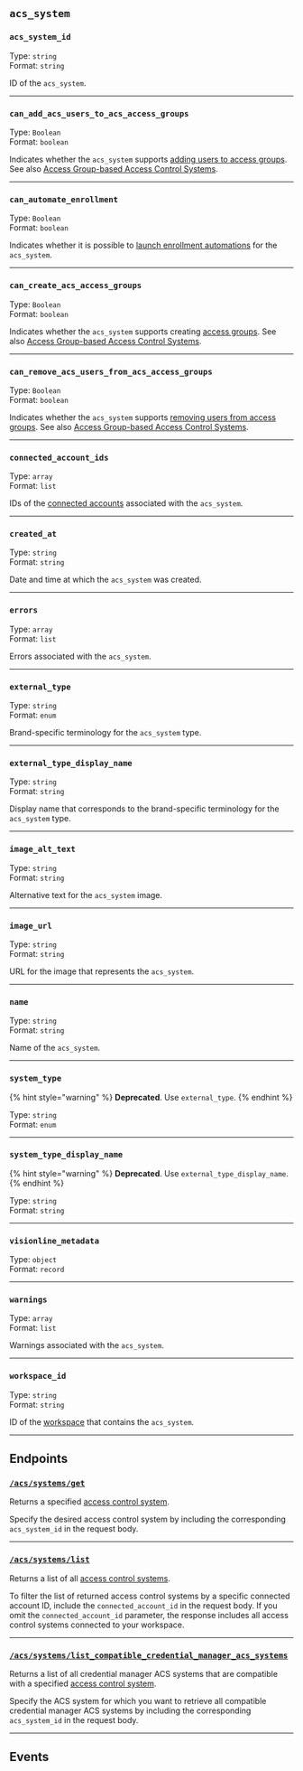 ## `acs_system`

### `acs_system_id`

Type: `string`\
Format: `string`

ID of the `acs_system`.

---

### `can_add_acs_users_to_acs_access_groups`

Type: `Boolean`\
Format: `boolean`

Indicates whether the `acs_system` supports [adding users to access groups](../../../capability-guides/access-systems/assigning-users-to-access-groups#add-an-acs-user-to-an-access-group.md). See also [Access Group-based Access Control Systems](../../../capability-guides/access-systems/understanding-access-control-system-differences#access-group-based-access-control-systems.md).

---

### `can_automate_enrollment`

Type: `Boolean`\
Format: `boolean`

Indicates whether it is possible to [launch enrollment automations](../../../capability-guides/mobile-access-in-development/issuing-mobile-credentials-from-an-access-control-system#prepare-the-phones-for-a-user-identity-to-start-receiving-mobile-credentials-using-an-enrollment-aut.md) for the `acs_system`.

---

### `can_create_acs_access_groups`

Type: `Boolean`\
Format: `boolean`

Indicates whether the `acs_system` supports creating [access groups](../../../capability-guides/access-systems/assigning-users-to-access-groups.md). See also [Access Group-based Access Control Systems](../../../capability-guides/access-systems/understanding-access-control-system-differences#access-group-based-access-control-systems.md).

---

### `can_remove_acs_users_from_acs_access_groups`

Type: `Boolean`\
Format: `boolean`

Indicates whether the `acs_system` supports [removing users from access groups](../../../capability-guides/access-systems/assigning-users-to-access-groups#remove-an-acs-user-from-an-access-group.md). See also [Access Group-based Access Control Systems](../../../capability-guides/access-systems/understanding-access-control-system-differences#access-group-based-access-control-systems.md).

---

### `connected_account_ids`

Type: `array`\
Format: `list`

IDs of the [connected accounts](../../../core-concepts/connected-accounts.md) associated with the `acs_system`.

---

### `created_at`

Type: `string`\
Format: `string`

Date and time at which the `acs_system` was created.

---

### `errors`

Type: `array`\
Format: `list`

Errors associated with the `acs_system`.

---

### `external_type`

Type: `string`\
Format: `enum`

Brand-specific terminology for the `acs_system` type.

---

### `external_type_display_name`

Type: `string`\
Format: `string`

Display name that corresponds to the brand-specific terminology for the `acs_system` type.

---

### `image_alt_text`

Type: `string`\
Format: `string`

Alternative text for the `acs_system` image.

---

### `image_url`

Type: `string`\
Format: `string`

URL for the image that represents the `acs_system`.

---

### `name`

Type: `string`\
Format: `string`

Name of the `acs_system`.

---

### `system_type`

{% hint style="warning" %}
**Deprecated**. Use `external_type`.
{% endhint %}

Type: `string`\
Format: `enum`

---

### `system_type_display_name`

{% hint style="warning" %}
**Deprecated**. Use `external_type_display_name`.
{% endhint %}

Type: `string`\
Format: `string`

---

### `visionline_metadata`

Type: `object`\
Format: `record`

---

### `warnings`

Type: `array`\
Format: `list`

Warnings associated with the `acs_system`.

---

### `workspace_id`

Type: `string`\
Format: `string`

ID of the [workspace](../../../core-concepts/workspaces.md) that contains the `acs_system`.

---

## Endpoints

### [`/acs/systems/get`](.//acs/systems/get.md)

Returns a specified [access control system](../../../capability-guides/access-systems.md).

Specify the desired access control system by including the corresponding `acs_system_id` in the request body.

---

### [`/acs/systems/list`](.//acs/systems/list.md)

Returns a list of all [access control systems](../../../capability-guides/access-systems.md).

To filter the list of returned access control systems by a specific connected account ID, include the 
`connected_account_id` in the request body. If you omit the `connected_account_id` parameter, the 
response includes all access control systems connected to your workspace.

---

### [`/acs/systems/list_compatible_credential_manager_acs_systems`](.//acs/systems/list_compatible_credential_manager_acs_systems.md)

Returns a list of all credential manager ACS systems that are compatible with a specified 
[access control system](../../../capability-guides/access-systems.md).

Specify the ACS system for which you want to retrieve all compatible credential manager ACS 
systems by including the corresponding `acs_system_id` in the request body.

---

## Events